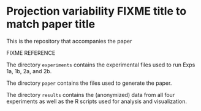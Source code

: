 # Projection variability FIXME title to match paper title

This is the repository that accompanies the paper

FIXME REFERENCE

The directory `experiments` contains the experimental files used to run Exps 1a, 1b, 2a, and 2b.

The directory `paper` contains the files used to generate the paper.

The directory `results` contains the (anonymized) data from all four experiments as well as the R scripts used for analysis and visualization.
